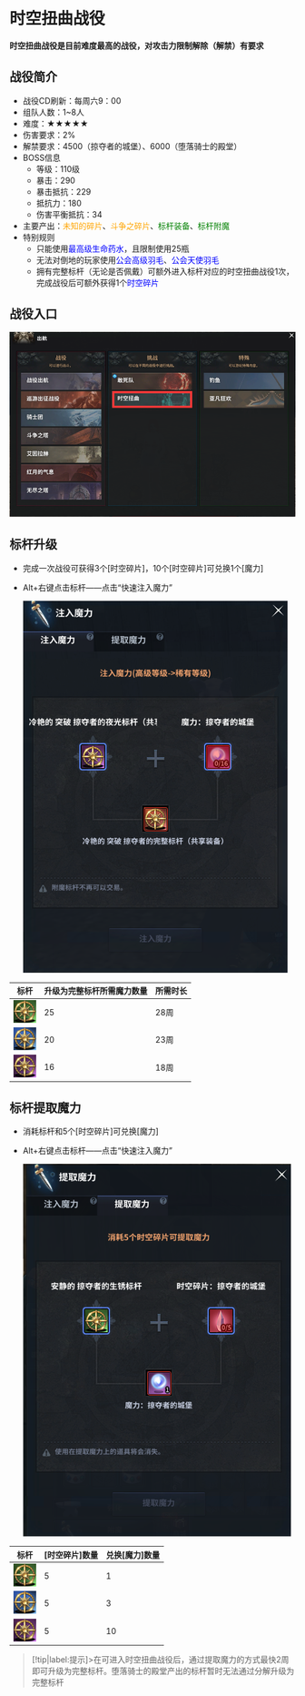 #   时空扭曲战役    <!-- {docsify-ignore-all} -->
**时空扭曲战役是目前难度最高的战役，对攻击力限制解除（解禁）有要求**

## 战役简介
-   战役CD刷新：每周六9：00
-   组队人数：1~8人
-   难度：★★★★★
-   伤害要求：2%
-   解禁要求：4500（掠夺者的城堡）、6000（堕落骑士的殿堂）
-   BOSS信息
    -   等级：110级
    -   暴击：290
    -   暴击抵抗：229
    -   抵抗力：180
    -   伤害平衡抵抗：34
-   主要产出：<a style="color: orange;">未知的碎片</a>、<a style="color: orange;">斗争之碎片</a>、<a style="color: green;">标杆装备</a>、<a style="color: green;">标杆附魔</a>
-   特别规则
    -   只能使用<a style="color: blue;">最高级生命药水</a>，且限制使用25瓶
    -   无法对倒地的玩家使用<a style="color: blue;">公会高级羽毛</a>、<a style="color: blue;">公会天使羽毛</a>
    -   拥有完整标杆（无论是否佩戴）可额外进入标杆对应的时空扭曲战役1次，完成战役后可额外获得1个<a style="color: blue;">时空碎片</a>

##  战役入口

![Alt text](image.png ':size=50%')

## 标杆升级
-   完成一次战役可获得3个[时空碎片]，10个[时空碎片]可兑换1个[魔力]
-   Alt+右键点击标杆——点击“快速注入魔力”

    ![Alt text](image-1.png ':size=25%')

 
| 标杆 |  升级为完整标杆所需魔力数量 |所需时长
| --------| ----------- |----------- |
|  ![Alt text](image-23.png)|25|28周
|  ![Alt text](image-24.png)|20|23周
|  ![Alt text](image-25.png)|16|18周

## 标杆提取魔力
-   消耗标杆和5个[时空碎片]可兑换[魔力]
-   Alt+右键点击标杆——点击“快速注入魔力”

    ![Alt text](image-2.png ':size=25%')

 
| 标杆 |  [时空碎片]数量 |兑换[魔力]数量 |
| --------| ----------- |----------- |
|  ![Alt text](image-23.png)|5|1
|  ![Alt text](image-24.png)|5|3
|  ![Alt text](image-25.png)|5|10

> [!tip|label:提示]>在可进入时空扭曲战役后，通过提取魔力的方式最快2周即可升级为完整标杆。堕落骑士的殿堂产出的标杆暂时无法通过分解升级为完整标杆









